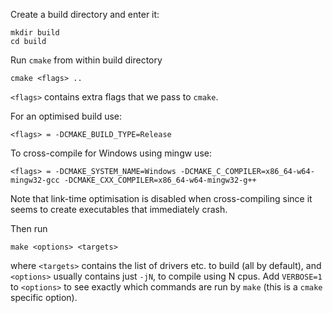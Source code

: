 Create a build directory and enter it:
```
mkdir build
cd build
```

Run `cmake` from within build directory
```
cmake <flags> ..
```

`<flags>` contains extra flags that we pass to `cmake`.

For an optimised build use:
```
<flags> = -DCMAKE_BUILD_TYPE=Release
```

To cross-compile for Windows using mingw use:
```
<flags> = -DCMAKE_SYSTEM_NAME=Windows -DCMAKE_C_COMPILER=x86_64-w64-mingw32-gcc -DCMAKE_CXX_COMPILER=x86_64-w64-mingw32-g++
```

Note that link-time optimisation is disabled when cross-compiling since it seems to create executables that immediately crash.

Then run
```
make <options> <targets>
```

where `<targets>` contains the list of drivers etc. to build (all by default), and `<options>` usually contains just `-jN`, to compile using N cpus. Add `VERBOSE=1` to `<options>` to see exactly which commands are run by `make` (this is a `cmake` specific option).
